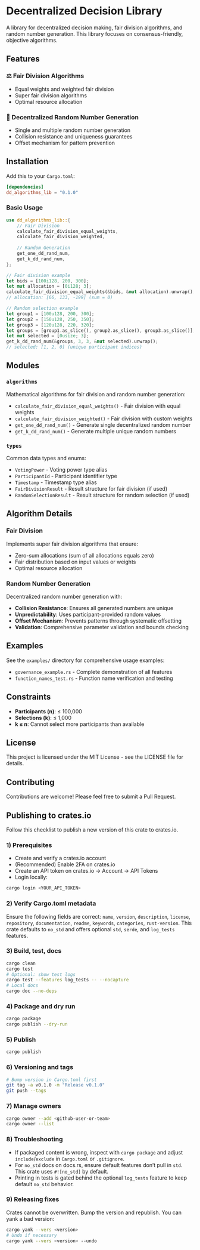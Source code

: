 # Decentralized Decision Library

A library for decentralized decision making, fair division algorithms, and random number generation. This library focuses on consensus-friendly, objective algorithms.

## Features

### ⚖️ Fair Division Algorithms
- Equal weights and weighted fair division
- Super fair division algorithms
- Optimal resource allocation

### 🎲 Decentralized Random Number Generation
- Single and multiple random number generation
- Collision resistance and uniqueness guarantees
- Offset mechanism for pattern prevention

## Installation

Add this to your `Cargo.toml`:

```toml
[dependencies]
dd_algorithms_lib = "0.1.0"
```

### Basic Usage

```rust
use dd_algorithms_lib::{
    // Fair Division
    calculate_fair_division_equal_weights,
    calculate_fair_division_weighted,
    
    // Random Generation
    get_one_dd_rand_num,
    get_k_dd_rand_num,
};

// Fair division example
let bids = [100i128, 200, 300];
let mut allocation = [0i128; 3];
calculate_fair_division_equal_weights(&bids, &mut allocation).unwrap();
// allocation: [66, 133, -199] (sum = 0)

// Random selection example
let group1 = [100u128, 200, 300];
let group2 = [150u128, 250, 350];
let group3 = [120u128, 220, 320];
let groups = [group1.as_slice(), group2.as_slice(), group3.as_slice()];
let mut selected = [0usize; 3];
get_k_dd_rand_num(&groups, 3, 3, &mut selected).unwrap();
// selected: [1, 2, 0] (unique participant indices)
```

## Modules

### `algorithms`
Mathematical algorithms for fair division and random number generation:
- `calculate_fair_division_equal_weights()` - Fair division with equal weights
- `calculate_fair_division_weighted()` - Fair division with custom weights
- `get_one_dd_rand_num()` - Generate single decentralized random number
- `get_k_dd_rand_num()` - Generate multiple unique random numbers

### `types`
Common data types and enums:
- `VotingPower` - Voting power type alias
- `ParticipantId` - Participant identifier type
- `Timestamp` - Timestamp type alias
- `FairDivisionResult` - Result structure for fair division (if used)
- `RandomSelectionResult` - Result structure for random selection (if used)

## Algorithm Details

### Fair Division
Implements super fair division algorithms that ensure:
- Zero-sum allocations (sum of all allocations equals zero)
- Fair distribution based on input values or weights
- Optimal resource allocation

### Random Number Generation
Decentralized random number generation with:
- **Collision Resistance**: Ensures all generated numbers are unique
- **Unpredictability**: Uses participant-provided random values
- **Offset Mechanism**: Prevents patterns through systematic offsetting
- **Validation**: Comprehensive parameter validation and bounds checking

## Examples

See the `examples/` directory for comprehensive usage examples:
- `governance_example.rs` - Complete demonstration of all features
- `function_names_test.rs` - Function name verification and testing

## Constraints

- **Participants (n)**: ≤ 100,000
- **Selections (k)**: ≤ 1,000
- **k ≤ n**: Cannot select more participants than available

## License

This project is licensed under the MIT License - see the LICENSE file for details.

## Contributing

Contributions are welcome! Please feel free to submit a Pull Request.

## Publishing to crates.io

Follow this checklist to publish a new version of this crate to crates.io.

### 1) Prerequisites
- Create and verify a crates.io account
- (Recommended) Enable 2FA on crates.io
- Create an API token on crates.io → Account → API Tokens
- Login locally:

```bash
cargo login <YOUR_API_TOKEN>
```

### 2) Verify Cargo.toml metadata
Ensure the following fields are correct: `name`, `version`, `description`, `license`, `repository`, `documentation`, `readme`, `keywords`, `categories`, `rust-version`. This crate defaults to `no_std` and offers optional `std`, `serde`, and `log_tests` features.

### 3) Build, test, docs

```bash
cargo clean
cargo test
# Optional: show test logs
cargo test --features log_tests -- --nocapture
# Local docs
cargo doc --no-deps
```

### 4) Package and dry run

```bash
cargo package
cargo publish --dry-run
```

### 5) Publish

```bash
cargo publish
```

### 6) Versioning and tags

```bash
# Bump version in Cargo.toml first
git tag -a v0.1.0 -m "Release v0.1.0"
git push --tags
```

### 7) Manage owners

```bash
cargo owner --add <github-user-or-team>
cargo owner --list
```

### 8) Troubleshooting
- If packaged content is wrong, inspect with `cargo package` and adjust `include`/`exclude` in `Cargo.toml` or `.gitignore`.
- For `no_std` docs on docs.rs, ensure default features don’t pull in `std`. This crate uses `#![no_std]` by default.
- Printing in tests is gated behind the optional `log_tests` feature to keep default `no_std` behavior.

### 9) Releasing fixes
Crates cannot be overwritten. Bump the version and republish. You can yank a bad version:

```bash
cargo yank --vers <version>
# Undo if necessary
cargo yank --vers <version> --undo
```